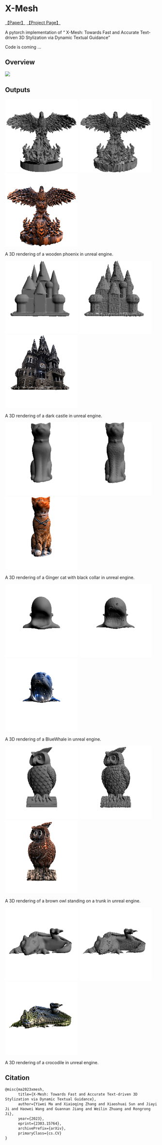# X-Mesh

[【Paper】](https://arxiv.org/abs/2303.15764)  [【Project Page】](https://xmu-xiaoma666.github.io/Projects/X-Mesh/)

A pytorch implementation of “ X-Mesh: Towards Fast and Accurate Text-driven 3D Stylization via Dynamic Textual Guidance”

Code is coming ...


## Overview

<img src="images/overview.gif">

## Outputs


<p float="center">
<img alt="alien" height="240" src="images/Phoenix/mesh/eval.gif" width="240"/>
<img alt="alien geometry" height="240" src="images/Phoenix/normals/eval.gif" width="240"/>
<img alt="alien style" height="240" src="images/Phoenix/img/eval.gif" width="240"/>
</p>
<p float="center">
A 3D rendering of a wooden phoenix in unreal engine.
</p>



<p float="center">
<img alt="alien" height="240" src="images/Castle/mesh/eval.gif" width="240"/>
<img alt="alien geometry" height="240" src="images/Castle/normals/eval.gif" width="240"/>
<img alt="alien style" height="240" src="images/Castle/img/eval.gif" width="240"/>
</p>
<p float="center">
A 3D rendering of a dark castle in unreal engine.
</p>



<p float="center">
<img alt="alien" height="240" src="images/Cat/mesh/eval.gif" width="240"/>
<img alt="alien geometry" height="240" src="images/Cat/normals/eval.gif" width="240"/>
<img alt="alien style" height="240" src="images/Cat/img/eval.gif" width="240"/>
</p>
<p float="center">
A 3D rendering of a Ginger cat with black collar in unreal engine.
</p>



<p float="center">
<img alt="alien" height="240" src="images/BlueWhale/mesh/eval.gif" width="240"/>
<img alt="alien geometry" height="240" src="images/BlueWhale/normals/eval.gif" width="240"/>
<img alt="alien style" height="240" src="images/BlueWhale/img/eval.gif" width="240"/>
</p>
<p float="center">
A 3D rendering of a BlueWhale in unreal engine.
</p>


<p float="center">
<img alt="alien" height="240" src="images/Owl/mesh/eval.gif" width="240"/>
<img alt="alien geometry" height="240" src="images/Owl/normals/eval.gif" width="240"/>
<img alt="alien style" height="240" src="images/Owl/img/eval.gif" width="240"/>
</p>
<p float="center">
A 3D rendering of a brown owl standing on a trunk in unreal engine.
</p>

<p float="center">
<img alt="alien" height="240" src="images/Chameleon/mesh/eval.gif" width="240"/>
<img alt="alien geometry" height="240" src="images/Chameleon/normals/eval.gif" width="240"/>
<img alt="alien style" height="240" src="images/Chameleon/img/eval.gif" width="240"/>
</p>
<p float="center">
A 3D rendering of a crocodile in unreal engine.
</p>


## Citation
```
@misc{ma2023xmesh,
      title={X-Mesh: Towards Fast and Accurate Text-driven 3D Stylization via Dynamic Textual Guidance}, 
      author={Yiwei Ma and Xiaioqing Zhang and Xiaoshuai Sun and Jiayi Ji and Haowei Wang and Guannan Jiang and Weilin Zhuang and Rongrong Ji},
      year={2023},
      eprint={2303.15764},
      archivePrefix={arXiv},
      primaryClass={cs.CV}
}
```